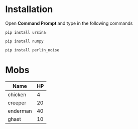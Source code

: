 # **Installation**
Open **Command Prompt** and type in the following commands
```
pip install ursina

pip install numpy

pip install perlin_noise
```
# **Mobs**
| Name     | HP |
| -------- | -- |
| chicken  | 4  |
| creeper  | 20 |
| enderman | 40 |
| ghast    | 10 |